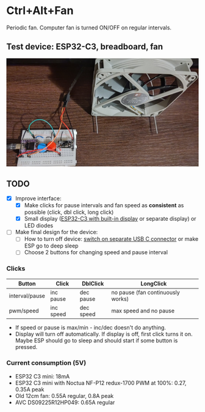 # Ctrl+Alt+Fan

Periodic fan. Computer fan is turned ON/OFF on regular intervals.

## Test device: ESP32-C3, breadboard, fan
![Test device: ESP32-C3, breadboard, fan](<docs/test device 4.jpg>)

## TODO
- [x] Improve interface:
    - [x] Make clicks for pause intervals and fan speed as **consistent** as possible (click, dbl click, long click)
    - [x] Small display (<ins>ESP32-C3 with built-in display</ins> or separate display) or LED diodes
- [ ] Make final design for the device:
    - [ ] How to turn off device: <ins>switch on separate USB C connector</ins> or make ESP go to deep sleep
    - [ ] Choose 2 buttons for changing speed and pause interval

### Clicks

|Button          |Click         |DblClick   |LongClick|
|--|--|--|--|
|interval/pause  |inc pause     |dec pause  |no pause (fan continuously works)|
|pwm/speed       |inc speed     |dec speed  |max speed and no pause

- If speed or pause is max/min - inc/dec doesn't do anything.
- Display will turn off automatically. If display is off, first click turns it on. Maybe ESP should go to sleep and should start if some button is pressed.

### Current consumption (5V)

- ESP32 C3 mini: 18mA
- ESP32 C3 mini with Noctua NF-P12 redux-1700 PWM at 100%: 0.27, 0.35A peak
- Old 12cm fan: 0.55A regular, 0.8A peak
- AVC DS09225R12HP049: 0.65A regular